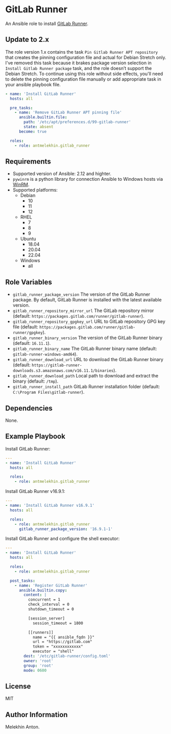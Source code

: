 GitLab Runner
=============

An Ansible role to install [GitLab Runner](https://docs.gitlab.com/runner/).

Update to 2.x
-------------

The role version 1.x contains the task `Pin Gitlab Runner APT repository` that creates the pinning configuration file and actual for Debian Stretch only.
I've removed this task because it brakes package version selection in `Install Gitlab Runner package` task, and the role doesn’t support the Debian Stretch.
To continue using this role without side effects, you'll need to delete the pinning configuration file manually or add appropriate task in your ansible playbook file.

```yaml
- name: 'Install GitLab Runner'
  hosts: all

  pre_tasks:
    - name: 'Remove GitLab Runner APT pinning file'
      ansible.builtin.file:
        path: '/etc/apt/preferences.d/99-gitlab-runner'
        state: absent
      become: true

  roles:
    - role: antmelekhin.gitlab_runner
```

Requirements
------------

- Supported version of Ansible: 2.12 and highter.
- `pywinrm` is a python library for connection Ansible to Windows hosts via [WinRM](https://docs.ansible.com/ansible/latest/user_guide/windows_winrm.html).
- Supported platforms:
  - Debian
    - 10
    - 11
    - 12
  - RHEL
    - 7
    - 8
    - 9
  - Ubuntu
    - 18.04
    - 20.04
    - 22.04
  - Windows
    - all

Role Variables
--------------

- `gitlab_runner_package_version` The version of the GitLab Runner package. By default, GitLab Runner is installed with the latest available version.
- `gitlab_runner_repository_mirror_url` The GitLab repository mirror (default: `https://packages.gitlab.com/runner/gitlab-runner`).
- `gitlab_runner_repository_gpgkey_url` URL to GitLab repository GPG key file (default: `https://packages.gitlab.com/runner/gitlab-runner/gpgkey`).
- `gitlab_runner_binary_version` The version of the GitLab Runner binary (default: `16.11.1`).
- `gitlab_runner_binary_name` The GitLab Runner binary name (default: `gitlab-runner-windows-amd64`).
- `gitlab_runner_download_url` URL to download the GitLab Runner binary (default: `https://gitlab-runner-downloads.s3.amazonaws.com/v16.11.1/binaries`).
- `gitlab_runner_download_path` Local path to download and extract the binary (default: `/tmp`).
- `gitlab_runner_install_path` GitLab Runner installation folder (default: `C:\Program Files\gitlab-runner`).

Dependencies
------------

None.

Example Playbook
----------------

Install GitLab Runner:

```yaml
---
- name: 'Install GitLab Runner'
  hosts: all

  roles:
    - role: antmelekhin.gitlab_runner
```

Install GitLab Runner v16.9.1:

```yaml
---
- name: 'Install GitLab Runner v16.9.1'
  hosts: all

  roles:
    - role: antmelekhin.gitlab_runner
      gitlab_runner_package_version: '16.9.1-1'
```

Install GitLab Runner and configure the shell executor:

```yaml
---
- name: 'Install GitLab Runner'
  hosts: all

  roles:
    - role: antmelekhin.gitlab_runner

  post_tasks:
    - name: 'Register GitLab Runner'
      ansible.builtin.copy:
        content: |
          concurrent = 1
          check_interval = 0
          shutdown_timeout = 0

          [session_server]
            session_timeout = 1800

          [[runners]]
            name = "{{ ansible_fqdn }}"
            url = "https://gitlab.com"
            token = "xxxxxxxxxxxx"
            executor = "shell"
        dest: '/etc/gitlab-runner/config.toml'
        owner: 'root'
        group: 'root'
        mode: 0600
```

License
-------

MIT

Author Information
------------------

Melekhin Anton.
